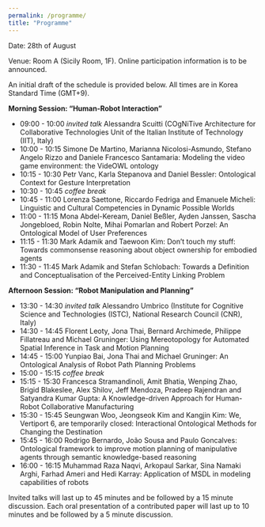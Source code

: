 ```yaml
---
permalink: /programme/
title: "Programme"
---
```


Date: 28th of August

Venue: Room A (Sicily Room, 1F). Online participation information is to be announced.

An initial draft of the schedule is provided below. All times are in Korea Standard Time (GMT+9).

**Morning Session: “Human-Robot Interaction”**

- 09:00 - 10:00 *invited talk* Alessandra Scuitti (COgNiTive Architecture for Collaborative Technologies Unit of the Italian Institute of Technology (IIT), Italy)
- 10:00 - 10:15 Simone De Martino, Marianna Nicolosi-Asmundo, Stefano Angelo Rizzo and Daniele Francesco Santamaria: Modeling the video game environment: the VideOWL ontology
- 10:15 - 10:30 Petr Vanc, Karla Stepanova and Daniel Bessler: Ontological Context for Gesture Interpretation
- 10:30 - 10:45 *coffee break*
- 10:45 - 11:00 Lorenza Saettone, Riccardo Fedriga and Emanuele Micheli: Linguistic and Cultural Competencies in Dynamic Possible Worlds
- 11:00 - 11:15 Mona Abdel-Keream, Daniel Beßler, Ayden Janssen, Sascha Jongebloed, Robin Nolte, Mihai Pomarlan and Robert Porzel: An Ontological Model of User Preferences
- 11:15 - 11:30 Mark Adamik and Taewoon Kim: Don’t touch my stuff: Towards commonsense reasoning about object ownership for embodied agents
- 11:30 - 11:45 Mark Adamik and Stefan Schlobach: Towards a Definition and Conceptualisation of the Perceived-Entity Linking Problem

**Afternoon Session: “Robot Manipulation and Planning”**

- 13:30 - 14:30 *invited talk* Alessandro Umbrico (Institute for Cognitive Science and Technologies (ISTC), National Research Council (CNR), Italy)
- 14:30 - 14:45 Florent Leoty, Jona Thai, Bernard Archimede, Philippe Fillatreau and Michael Gruninger: Using Mereotopology for Automated Spatial Inference in Task and Motion Planning
- 14:45 - 15:00 Yunpiao Bai, Jona Thai and Michael Gruninger: An Ontological Analysis of Robot Path Planning Problems
- 15:00 - 15:15 *coffee break*
- 15:15 - 15:30 Francesca Stramandinoli, Amit Bhatia, Wenping Zhao, Brigid Blakeslee, Alex Shilov, Jeff Mendoza, Pradeep Rajendran and Satyandra Kumar Gupta: A Knowledge-driven Approach for Human-Robot Collaborative Manufacturing
- 15:30 - 15:45 Seungwan Woo, Jeongseok Kim and Kangjin Kim: We, Vertiport 6, are temporarily closed: Interactional Ontological Methods for Changing the Destination
- 15:45 - 16:00 Rodrigo Bernardo, João Sousa and Paulo Goncalves: Ontological framework to improve motion planning of manipulative agents through semantic knowledge-based reasoning
- 16:00 - 16:15 Muhammad Raza Naqvi, Arkopaul Sarkar, Sina Namaki Arghi, Farhad Ameri and Hedi Karray: Application of MSDL in modeling capabilities of robots

Invited talks will last up to 45 minutes and be followed by a 15 minute discussion. Each oral presentation of a contributed paper will last up to 10 minutes and be followed by a 5 minute discussion.
